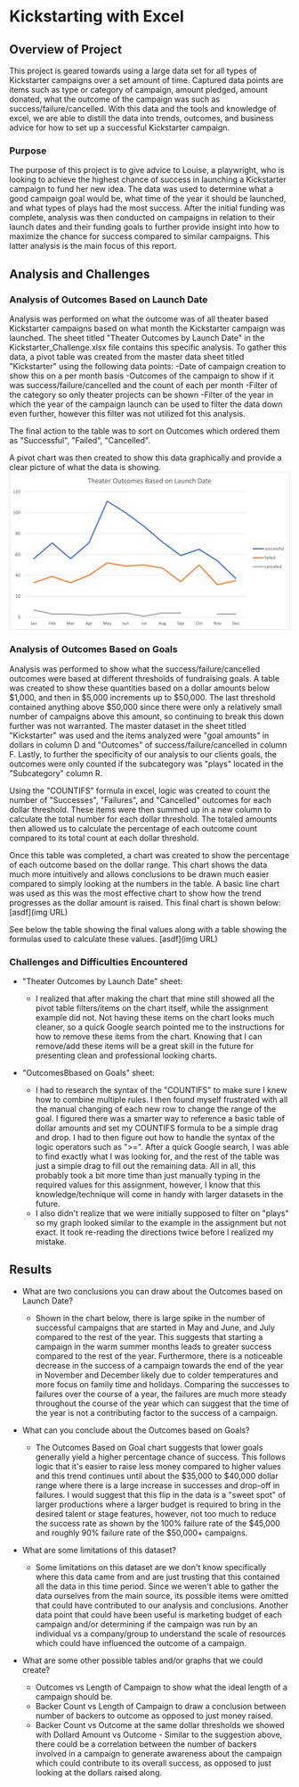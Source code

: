 # Kickstarting with Excel

## Overview of Project
This project is geared towards using a large data set for all types of Kickstarter campaigns over a set amount of time.  Captured data points are items such as type or category of campaign, amount pledged, amount donated, what the outcome of the campaign was such as success/failure/cancelled.  With this data and the tools and knowledge of excel, we are able to distill the data into trends, outcomes, and business advice for how to set up a successful Kickstarter campaign.

### Purpose
The purpose of this project is to give advice to Louise, a playwright, who is looking to achieve the highest chance of success in launching a Kickstarter campaign to fund her new idea.  The data was used to determine what a good campaign goal would be, what time of the year it should be launched, and what types of plays had the most success.  After the initial funding was complete, analysis was then conducted on campaigns in relation to their launch dates and their funding goals to further provide insight into how to maximize the chance for success compared to similar campaigns.  This latter analysis is the main focus of this report. 

## Analysis and Challenges

### Analysis of Outcomes Based on Launch Date
Analysis was performed on what the outcome was of all theater based Kickstarter campaigns based on what month the Kickstarter campaign was launched.  The sheet titled "Theater Outcomes by Launch Date" in the Kickstarter_Challenge.xlsx file contains this specific analysis.  To gather this data, a pivot table was created from the master data sheet titled "Kickstarter" using the following data points:
-Date of campaign creation to show this on a per month basis
-Outcomes of the campaign to show if it was success/failure/cancelled and the count of each per month
-Filter of the category so only theater projects can be shown
-Filter of the year in which the year of the campaign launch can be used to filter the data down even further, however this filter was not utilized fot this analysis.

The final action to the table was to sort on Outcomes which ordered them as "Successful", "Failed", "Cancelled".

A pivot chart was then created to show this data graphically and provide a clear picture of what the data is showing.
![Theater Outcomes Based on Launch Date](/Resources/Theater_Outcomes_vs_Launch.png) 


### Analysis of Outcomes Based on Goals
Analysis was performed to show what the success/failure/cancelled outcomes were based at different thresholds of fundraising goals.  A table was created to show these quantities based on a dollar amounts below $1,000, and then in $5,000 increments up to $50,000.  The last threshold contained anything above $50,000 since there were only a relatively small number of campaigns above this amount, so continuing to break this down further was not warranted.  The master dataset in the sheet titled "Kickstarter" was used and the items analyzed were "goal amounts" in dollars in column D and "Outcomes" of success/failure/cancelled in column F.  Lastly, to further the specificity of our analysis to our clients goals, the outcomes were only counted if the subcategory was "plays" located in the "Subcategory" column R.

Using the "COUNTIFS" formula in excel, logic was created to count the number of "Successes", "Failures", and "Cancelled" outcomes for each dollar threshold.  These items were then summed up in a new column to calculate the total number for each dollar threshold.  The totaled amounts then allowed us to calculate the percentage of each outcome count compared to its total count at each dollar threshold.

Once this table was completed, a chart was created to show the percentage of each outcome based on the dollar range.  This chart shows the data much more intuitively and allows conclusions to be drawn much easier compared to simply looking at the numbers in the table.  A basic line chart was used as this was the most effective chart to show how the trend progresses as the dollar amount is raised.  This final chart is shown below:
[asdf](img URL)

See below the table showing the final values along with a table showing the formulas used to calculate these values.
[asdf](img URL)

### Challenges and Difficulties Encountered

- "Theater Outcomes by Launch Date" sheet:
  - I realized that after making the chart that mine still showed all the pivot table filters/items on the chart itself, while the assignment example did not. Not having these items on the chart looks much cleaner, so a quick Google search pointed me to the instructions for how to remove these items from the chart.  Knowing that I can remove/add these items will be a great skill in the future for presenting clean and professional looking charts.

- "OutcomesBbased on Goals" sheet:
  - I had to research the syntax of the "COUNTIFS" to make sure I knew how to combine multiple rules.  I then found myself frustrated with all the manual changing of each new row to change the range of the goal.  I figured there was a smarter way to reference a basic table of dollar amounts and set my COUNTIFS formula to be a simple drag and drop.  I had to then figure out how to handle the syntax of the logic operators such as ">=".  After a quick Google search, I was able to find exactly what I was looking for, and the rest of the table was just a simple drag to fill out the remaining data.  All in all, this probably took a bit more time than just manually typing in the required values for this assignment, however, I know that this knowledge/technique will come in handy with larger datasets in the future.
  - I also didn't realize that we were initially supposed to filter on "plays" so my graph looked similar to the example in the assignment but not exact.  It took re-reading the directions twice before I realized my mistake.   

## Results

- What are two conclusions you can draw about the Outcomes based on Launch Date?
  - Shown in the chart below, there is large spike in the number of successful campaigns that are started in May and June, and July compared to the rest of the year.  This suggests that starting a campaign in the warm summer months leads to greater success compared to the rest of the year.  Furthermore, there is a noticeable decrease in the success of a campaign towards the end of the year in November and December likely due to colder temperatures and more focus on family time and holidays.  Comparing the successes to failures over the course of a year, the failures are much more steady throughout the course of the year which can suggest that the time of the year is not a contributing factor to the success of a campaign.   

- What can you conclude about the Outcomes based on Goals?
  - The Outcomes Based on Goal chart suggests that lower goals generally yield a higher percentage chance of success.  This follows logic that it's easier to raise less money compared to higher values and this trend continues until about the $35,000 to $40,000 dollar range where there is a large increase in successes and drop-off in failures.  I would suggest that this flip in the data is a "sweet spot" of larger productions where a larger budget is required to bring in the desired talent or stage features, however, not too much to reduce the success rate as shown by the 100% failure rate of the $45,000 and roughly 90% failure rate of the $50,000+ campaigns.    

- What are some limitations of this dataset?
  - Some limitations on this dataset are we don't know specifically where this data came from and are just trusting that this contained all the data in this time period.  Since we weren't able to gather the data ourselves from the main source, its possible items were omitted that could have contributed to our analysis and conclusions.  Another data point that could have been useful is marketing budget of each campaign and/or determining if the campaign was run by an individual vs a company/group to understand the scale of resources which could have influenced the outcome of a campaign.  

- What are some other possible tables and/or graphs that we could create?
  - Outcomes vs Length of Campaign to show what the ideal length of a campaign should be.
  - Backer Count vs Length of Campaign to draw a conclusion between number of backers to outcome as opposed to just money raised.  
  - Backer Count vs Outcome at the same dollar thresholds we showed with Dollard Amount vs Outcome  - Similar to the suggestion above, there could be a correlation between the number of backers involved in a campaign to generate awareness about the campaign which could contribute to its overall success, as opposed to just looking at the dollars raised along.



